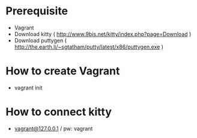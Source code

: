 # Prerequisite

- Vagrant
- Download kitty ( http://www.9bis.net/kitty/index.php?page=Download )
- Download puttygen ( http://the.earth.li/~sgtatham/putty/latest/x86/puttygen.exe )

# How to create Vagrant
- vagrant init

# How to connect kitty
- vagrant@127.0.0.1 / pw: vagrant
